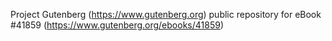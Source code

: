Project Gutenberg (https://www.gutenberg.org) public repository for eBook #41859 (https://www.gutenberg.org/ebooks/41859)
